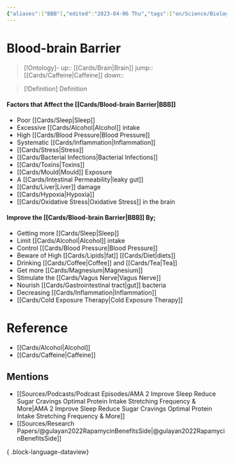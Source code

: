 ```yaml
---
{"aliases":["BBB"],"edited":"2023-04-06 Thu","tags":["on/Science/Biology/Anatomy"],"date created":"2022-11-28 Mon","dg-publish":true,"permalink":"/cards/blood-brain-barrier/","dgPassFrontmatter":true}
---
```


# Blood-brain Barrier

> [!Ontology]-
> up:: [[Cards/Brain\|Brain]]
> jump:: [[Cards/Caffeine\|Caffeine]]
> down:: 

> [!Definition] Definition

#### Factors that Affect the [[Cards/Blood-brain Barrier\|BBB]]

- Poor [[Cards/Sleep\|Sleep]]
- Excessive [[Cards/Alcohol\|Alcohol]] intake
- High [[Cards/Blood Pressure\|Blood Pressure]]
- Systematic [[Cards/Inflammation\|Inflammation]]
- [[Cards/Stress\|Stress]]
- [[Cards/Bacterial Infections\|Bacterial Infections]]
- [[Cards/Toxins\|Toxins]]
- [[Cards/Mould\|Mould]] Exposure
- A [[Cards/Intestinal Permeability\|leaky gut]]
- [[Cards/Liver\|Liver]] damage
- [[Cards/Hypoxia\|Hypoxia]]
- [[Cards/Oxidative Stress\|Oxidative Stress]] in the brain

#### Improve the [[Cards/Blood-brain Barrier\|BBB]] By;

- Getting more [[Cards/Sleep\|Sleep]] 
- Limit [[Cards/Alcohol\|Alcohol]] intake
- Control [[Cards/Blood Pressure\|Blood Pressure]]
- Beware of High [[Cards/Lipids\|fat]] [[Cards/Diet\|diets]] 
- Drinking [[Cards/Coffee\|Coffee]] and [[Cards/Tea\|Tea]]
- Get more [[Cards/Magnesium\|Magnesium]]
- Stimulate the [[Cards/Vagus Nerve\|Vagus Nerve]]
- Nourish [[Cards/Gastrointestinal tract\|gut]] bacteria 
- Decreasing [[Cards/Inflammation\|Inflammation]]
- [[Cards/Cold Exposure Therapy\|Cold Exposure Therapy]]

# Reference

- [[Cards/Alcohol\|Alcohol]]
- [[Cards/Caffeine\|Caffeine]]

## Mentions

- [[Sources/Podcasts/Podcast Episodes/AMA  2  Improve Sleep  Reduce Sugar Cravings  Optimal Protein Intake  Stretching Frequency & More\|AMA  2  Improve Sleep  Reduce Sugar Cravings  Optimal Protein Intake  Stretching Frequency & More]]
- [[Sources/Research Papers/@gulayan2022RapamycinBenefitsSide\|@gulayan2022RapamycinBenefitsSide]]

{ .block-language-dataview}